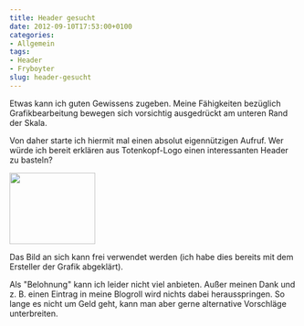 ```yaml
---
title: Header gesucht
date: 2012-09-10T17:53:00+0100
categories:
- Allgemein
tags:
- Header
- Fryboyter
slug: header-gesucht
---
```

Etwas kann ich guten Gewissens zugeben. Meine Fähigkeiten bezüglich Grafikbearbeitung bewegen sich vorsichtig ausgedrückt am unteren Rand der Skala.

Von daher starte ich hiermit mal einen absolut eigennützigen Aufruf. Wer würde ich bereit erklären aus Totenkopf-Logo einen interessanten Header zu basteln?

<img alt="" src="/files/skull_klein.png" style="width: 150px; height: 125px;">

Das Bild an sich kann frei verwendet werden (ich habe dies bereits mit dem Ersteller der Grafik abgeklärt).

Als "Belohnung" kann ich leider nicht viel anbieten. Außer meinen Dank und z. B. einen Eintrag in meine Blogroll wird nichts dabei herausspringen. So lange es nicht um Geld geht, kann man aber gerne alternative Vorschläge unterbreiten.